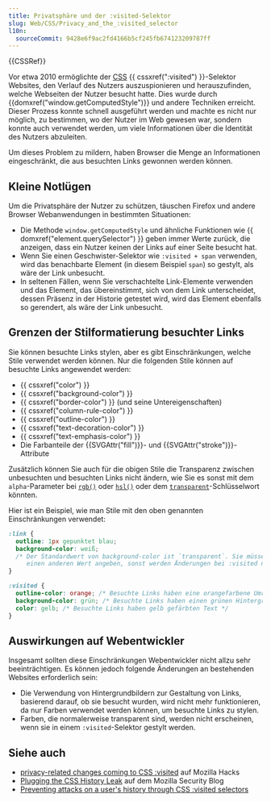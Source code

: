```yaml
---
title: Privatsphäre und der :visited-Selektor
slug: Web/CSS/Privacy_and_the_:visited_selector
l10n:
  sourceCommit: 9428e6f9ac2fd4166b5cf245fb674123209787ff
---
```


{{CSSRef}}

Vor etwa 2010 ermöglichte der [CSS](/de/docs/Web/CSS) {{ cssxref(":visited") }}-Selektor Websites, den Verlauf des Nutzers auszuspionieren und herauszufinden, welche Webseiten der Nutzer besucht hatte. Dies wurde durch {{domxref("window.getComputedStyle")}} und andere Techniken erreicht. Dieser Prozess konnte schnell ausgeführt werden und machte es nicht nur möglich, zu bestimmen, wo der Nutzer im Web gewesen war, sondern konnte auch verwendet werden, um viele Informationen über die Identität des Nutzers abzuleiten.

Um dieses Problem zu mildern, haben Browser die Menge an Informationen eingeschränkt, die aus besuchten Links gewonnen werden können.

## Kleine Notlügen

Um die Privatsphäre der Nutzer zu schützen, täuschen Firefox und andere Browser Webanwendungen in bestimmten Situationen:

- Die Methode `window.getComputedStyle` und ähnliche Funktionen wie {{ domxref("element.querySelector") }} geben immer Werte zurück, die anzeigen, dass ein Nutzer keinen der Links auf einer Seite besucht hat.
- Wenn Sie einen Geschwister-Selektor wie `:visited + span` verwenden, wird das benachbarte Element (in diesem Beispiel `span`) so gestylt, als wäre der Link unbesucht.
- In seltenen Fällen, wenn Sie verschachtelte Link-Elemente verwenden und das Element, das übereinstimmt, sich von dem Link unterscheidet, dessen Präsenz in der Historie getestet wird, wird das Element ebenfalls so gerendert, als wäre der Link unbesucht.

## Grenzen der Stilformatierung besuchter Links

Sie können besuchte Links stylen, aber es gibt Einschränkungen, welche Stile verwendet werden können. Nur die folgenden Stile können auf besuchte Links angewendet werden:

- {{ cssxref("color") }}
- {{ cssxref("background-color") }}
- {{ cssxref("border-color") }} (und seine Untereigenschaften)
- {{ cssxref("column-rule-color") }}
- {{ cssxref("outline-color") }}
- {{ cssxref("text-decoration-color") }}
- {{ cssxref("text-emphasis-color") }}
- Die Farbanteile der {{SVGAttr("fill")}}- und {{SVGAttr("stroke")}}-Attribute

Zusätzlich können Sie auch für die obigen Stile die Transparenz zwischen unbesuchten und besuchten Links nicht ändern, wie Sie es sonst mit dem `alpha`-Parameter bei [`rgb()`](/de/docs/Web/CSS/color_value/rgb) oder [`hsl()`](/de/docs/Web/CSS/color_value/hsl) oder dem [`transparent`](/de/docs/Web/CSS/named-color#transparent)-Schlüsselwort könnten.

Hier ist ein Beispiel, wie man Stile mit den oben genannten Einschränkungen verwendet:

```css
:link {
  outline: 1px gepunktet blau;
  background-color: weiß;
  /* Der Standardwert von background-color ist `transparent`. Sie müssen
     einen anderen Wert angeben, sonst werden Änderungen bei :visited nicht übernommen. */
}

:visited {
  outline-color: orange; /* Besuchte Links haben eine orangefarbene Umrandung */
  background-color: grün; /* Besuchte Links haben einen grünen Hintergrund */
  color: gelb; /* Besuchte Links haben gelb gefärbten Text */
}
```

## Auswirkungen auf Webentwickler

Insgesamt sollten diese Einschränkungen Webentwickler nicht allzu sehr beeinträchtigen. Es können jedoch folgende Änderungen an bestehenden Websites erforderlich sein:

- Die Verwendung von Hintergrundbildern zur Gestaltung von Links, basierend darauf, ob sie besucht wurden, wird nicht mehr funktionieren, da nur Farben verwendet werden können, um besuchte Links zu stylen.
- Farben, die normalerweise transparent sind, werden nicht erscheinen, wenn sie in einem `:visited`-Selektor gestylt werden.

## Siehe auch

- [privacy-related changes coming to CSS :visited](https://hacks.mozilla.org/2010/03/privacy-related-changes-coming-to-css-vistited/) auf Mozilla Hacks
- [Plugging the CSS History Leak](https://blog.mozilla.org/security/2010/03/31/plugging-the-css-history-leak/) auf dem Mozilla Security Blog
- [Preventing attacks on a user's history through CSS :visited selectors](https://dbaron.org/mozilla/visited-privacy)
